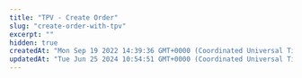 ```yaml
---
title: "TPV - Create Order"
slug: "create-order-with-tpv"
excerpt: ""
hidden: true
createdAt: "Mon Sep 19 2022 14:39:36 GMT+0000 (Coordinated Universal Time)"
updatedAt: "Tue Jun 25 2024 10:54:51 GMT+0000 (Coordinated Universal Time)"
---
```

